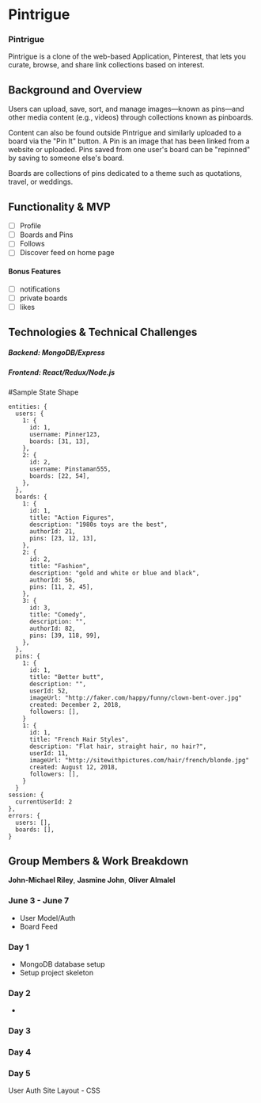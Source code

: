 # Pintrigue

### Pintrigue

Pintrigue is a clone of the web-based Application, Pinterest, that lets you curate, browse, and share link collections based on interest. 

## Background and Overview

Users can upload, save, sort, and manage images—known as pins—and other media content (e.g., videos) through collections known as pinboards.

Content can also be found outside Pintrigue and similarly uploaded to a board via the "Pin It" button. A Pin is an image that has been linked from a website or uploaded. Pins saved from one user's board can be "repinned" by saving to someone else's board.

Boards are collections of pins dedicated to a theme such as quotations, travel, or weddings.

## Functionality & MVP

   - [ ] Profile
   - [ ] Boards and Pins
   - [ ] Follows
   - [ ] Discover feed on home page
   
#### Bonus Features
   - [ ] notifications
   - [ ] private boards
   - [ ] likes

## Technologies & Technical Challenges

  ##### Backend: MongoDB/Express
  ##### Frontend: React/Redux/Node.js 

#Sample State Shape
  ```
  entities: {
    users: {
      1: {
        id: 1,
        username: Pinner123,
        boards: [31, 13],
      },
      2: {
        id: 2,
        username: Pinstaman555,
        boards: [22, 54],
      },
    },
    boards: {
      1: {
        id: 1,
        title: "Action Figures",
        description: "1980s toys are the best",
        authorId: 21,
        pins: [23, 12, 13],
      },
      2: {
        id: 2,
        title: "Fashion",
        description: "gold and white or blue and black",
        authorId: 56,
        pins: [11, 2, 45],
      },
      3: {
        id: 3,
        title: "Comedy",
        description: "",
        authorId: 82,
        pins: [39, 118, 99],
      },
    },
    pins: {
      1: {
        id: 1,
        title: "Better butt",
        description: "",
        userId: 52,
        imageUrl: "http://faker.com/happy/funny/clown-bent-over.jpg"
        created: December 2, 2018,
        followers: [],
      }
      1: {
        id: 1,
        title: "French Hair Styles",
        description: "Flat hair, straight hair, no hair?",
        userId: 11,
        imageUrl: "http://sitewithpictures.com/hair/french/blonde.jpg"
        created: August 12, 2018,
        followers: [],
      }
    }
  session: {
    currentUserId: 2
  },
  errors: {
    users: [],
    boards: [],
  }
  ```

## Group Members & Work Breakdown

**John-Michael Riley**,
**Jasmine John**,
**Oliver Almalel**

### June 3 - June 7
  - User Model/Auth
  - Board Feed


### Day 1 
  - MongoDB database setup
  - Setup project skeleton
  
### Day 2
  - 


### Day 3


### Day 4

### Day 5



User Auth
Site Layout - CSS
